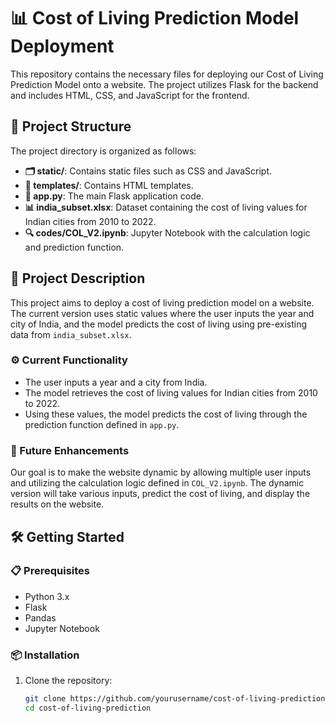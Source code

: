 # 📊 Cost of Living Prediction Model Deployment

This repository contains the necessary files for deploying our Cost of Living Prediction Model onto a website. The project utilizes Flask for the backend and includes HTML, CSS, and JavaScript for the frontend.

## 📁 Project Structure

The project directory is organized as follows:

- **🗂 static/**: Contains static files such as CSS and JavaScript.
- **📄 templates/**: Contains HTML templates.
- **📝 app.py**: The main Flask application code.
- **📊 india_subset.xlsx**: Dataset containing the cost of living values for Indian cities from 2010 to 2022.
- **🔍 codes/COL_V2.ipynb**: Jupyter Notebook with the calculation logic and prediction function.

## 📜 Project Description

This project aims to deploy a cost of living prediction model on a website. The current version uses static values where the user inputs the year and city of India, and the model predicts the cost of living using pre-existing data from `india_subset.xlsx`.

### ⚙️ Current Functionality

- The user inputs a year and a city from India.
- The model retrieves the cost of living values for Indian cities from 2010 to 2022.
- Using these values, the model predicts the cost of living through the prediction function defined in `app.py`.

### 🚀 Future Enhancements

Our goal is to make the website dynamic by allowing multiple user inputs and utilizing the calculation logic defined in `COL_V2.ipynb`. The dynamic version will take various inputs, predict the cost of living, and display the results on the website.

## 🛠 Getting Started

### 📋 Prerequisites

- Python 3.x
- Flask
- Pandas
- Jupyter Notebook

### 📦 Installation

1. Clone the repository:
   ```sh
   git clone https://github.com/yourusername/cost-of-living-prediction.git
   cd cost-of-living-prediction
